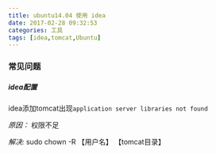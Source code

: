 ```yaml
---
title: ubuntu14.04 使用 idea
date: 2017-02-28 09:32:53
categories: 工具
tags: [idea,tomcat,Ubuntu]
---
```

### 常见问题
##### idea配置

idea添加tomcat出现`application server libraries not found`

*原因：* 权限不足

*解决:* sudo chown -R 【用户名】 【tomcat目录】

